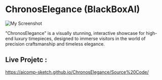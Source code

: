 # ChronosElegance (BlackBoxAI)

![My Screenshot](Image/Images1.PNG)

"ChronosElegance" is a visually stunning, interactive showcase for high-end luxury timepieces, designed to immerse visitors in the world of precision craftsmanship and timeless elegance.

## Live Projetc :
https://aicomp-sketch.github.io/ChronosElegance/Source%20Code/
